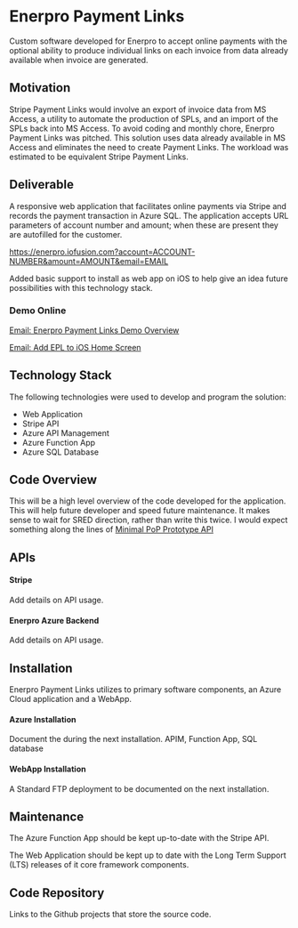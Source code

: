 # Enerpro Payment Links

Custom software developed for Enerpro to accept online payments with the optional ability to produce individual links on each invoice from data already available when invoice are generated.


## Motivation
Stripe Payment Links would involve an export of invoice data from MS Access, a utility to automate the production of SPLs, and an import of the SPLs back into MS Access. To avoid coding and monthly chore, Enerpro Payment Links was pitched. This solution uses data already available in MS Access and eliminates the need to create Payment Links. The workload was estimated to be equivalent Stripe Payment Links.


## Deliverable
A responsive web application that facilitates online payments via Stripe and records the payment transaction in Azure SQL.  The application accepts URL parameters of account number and amount; when these are present they are autofilled for the customer.

https://enerpro.iofusion.com?account=ACCOUNT-NUMBER&amount=AMOUNT&email=EMAIL

Added basic support to install as web app on iOS to help give an idea future possibilities with this technology stack.

### Demo Online

[Email: Enerpro Payment Links Demo Overview](/emails/epl-v1-published)

[Email: Add EPL to iOS Home Screen](/emails/ios-add-epl)


## Technology Stack
The following technologies were used to develop and program the solution:
- Web Application
- Stripe API
- Azure API Management
- Azure Function App
- Azure SQL Database


## Code Overview
This will be a high level overview of the code developed for the application.  This will help future developer and speed future maintenance.  It makes sense to wait for SRED direction, rather than write this twice.  I would expect something along the lines of
[Minimal PoP Prototype API](/docs/guidance-azure-api)


## APIs
#### Stripe
Add details on API usage.

#### Enerpro Azure Backend
Add details on API usage.


## Installation
Enerpro Payment Links utilizes to primary software components, an Azure Cloud application and a WebApp.

#### Azure Installation
Document the during the next installation.
APIM, Function App, SQL database

#### WebApp Installation
A Standard FTP deployment to be documented on the next installation.


## Maintenance
The Azure Function App should be kept up-to-date with the Stripe API.

The Web Application should be kept up to date with the Long Term Support (LTS) releases of it core framework components.


## Code Repository
Links to the Github projects that store the source code.
